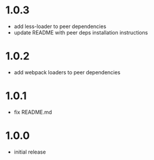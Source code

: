 # 1.0.3

- add less-loader to peer dependencies
- update README with peer deps installation instructions

# 1.0.2

- add webpack loaders to peer dependencies

# 1.0.1

- fix README.md

# 1.0.0

- initial release
